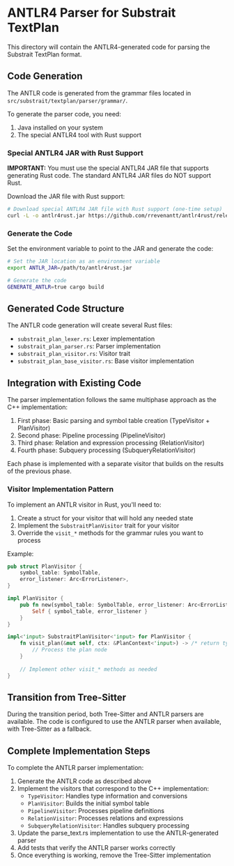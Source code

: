 # ANTLR4 Parser for Substrait TextPlan

This directory will contain the ANTLR4-generated code for parsing the Substrait TextPlan format.

## Code Generation

The ANTLR code is generated from the grammar files located in `src/substrait/textplan/parser/grammar/`.

To generate the parser code, you need:

1. Java installed on your system
2. The special ANTLR4 tool with Rust support

### Special ANTLR4 JAR with Rust Support

**IMPORTANT:** You must use the special ANTLR4 JAR file that supports generating Rust code. The standard ANTLR4 JAR files do NOT support Rust.

Download the JAR file with Rust support:

```bash
# Download special ANTLR4 JAR file with Rust support (one-time setup)
curl -L -o antlr4rust.jar https://github.com/rrevenantt/antlr4rust/releases/download/antlr4-4.8-2-Rust-0.3.0-beta/antlr4-4.8-2-SNAPSHOT-complete.jar
```

### Generate the Code

Set the environment variable to point to the JAR and generate the code:

```bash
# Set the JAR location as an environment variable
export ANTLR_JAR=/path/to/antlr4rust.jar

# Generate the code
GENERATE_ANTLR=true cargo build
```

## Generated Code Structure

The ANTLR code generation will create several Rust files:

- `substrait_plan_lexer.rs`: Lexer implementation
- `substrait_plan_parser.rs`: Parser implementation
- `substrait_plan_visitor.rs`: Visitor trait
- `substrait_plan_base_visitor.rs`: Base visitor implementation

## Integration with Existing Code

The parser implementation follows the same multiphase approach as the C++ implementation:

1. First phase: Basic parsing and symbol table creation (TypeVisitor + PlanVisitor)
2. Second phase: Pipeline processing (PipelineVisitor)
3. Third phase: Relation and expression processing (RelationVisitor)
4. Fourth phase: Subquery processing (SubqueryRelationVisitor)

Each phase is implemented with a separate visitor that builds on the results of the previous phase.

### Visitor Implementation Pattern

To implement an ANTLR visitor in Rust, you'll need to:

1. Create a struct for your visitor that will hold any needed state
2. Implement the `SubstraitPlanVisitor` trait for your visitor
3. Override the `visit_*` methods for the grammar rules you want to process

Example:

```rust
pub struct PlanVisitor {
    symbol_table: SymbolTable,
    error_listener: Arc<ErrorListener>,
}

impl PlanVisitor {
    pub fn new(symbol_table: SymbolTable, error_listener: Arc<ErrorListener>) -> Self {
        Self { symbol_table, error_listener }
    }
}

impl<'input> SubstraitPlanVisitor<'input> for PlanVisitor {
    fn visit_plan(&mut self, ctx: &PlanContext<'input>) -> /* return type */ {
        // Process the plan node
    }
    
    // Implement other visit_* methods as needed
}
```

## Transition from Tree-Sitter

During the transition period, both Tree-Sitter and ANTLR parsers are available. The code is configured 
to use the ANTLR parser when available, with Tree-Sitter as a fallback.

## Complete Implementation Steps

To complete the ANTLR parser implementation:

1. Generate the ANTLR code as described above
2. Implement the visitors that correspond to the C++ implementation:
   - `TypeVisitor`: Handles type information and conversions
   - `PlanVisitor`: Builds the initial symbol table
   - `PipelineVisitor`: Processes pipeline definitions
   - `RelationVisitor`: Processes relations and expressions
   - `SubqueryRelationVisitor`: Handles subquery processing
3. Update the parse_text.rs implementation to use the ANTLR-generated parser
4. Add tests that verify the ANTLR parser works correctly
5. Once everything is working, remove the Tree-Sitter implementation
